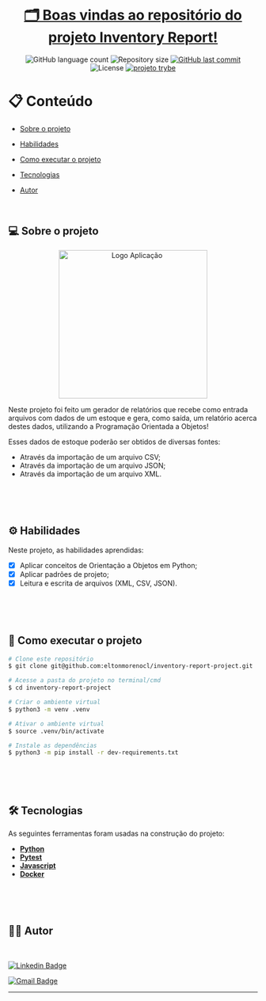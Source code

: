 <h1 align="center">
       <a href="#" alt=""> 🗂️ Boas vindas ao repositório do projeto Inventory Report!</a>
</h1>

<p align="center">
  
  <img alt="GitHub language count" src="https://img.shields.io/github/languages/count/eltonmorenocl/inventory-report-project?color=azure">

  <img alt="Repository size" src="https://img.shields.io/github/repo-size/eltonmorenocl/inventory-report-project">

  
  <a href="https://github.com/eltonmorenocl/inventory-report-project/commits/master">
    <img alt="GitHub last commit" src="https://img.shields.io/github/last-commit/eltonmorenocl/inventory-report-project?color=yellow">
  </a>
    
   <img alt="License" src="https://img.shields.io/badge/license-MIT-orange">
   
  <a href="https://www.betrybe.com/">
    <img alt="projeto trybe" src="https://img.shields.io/badge/projeto%20feito%20na-TRYBE-%231db702">
  </a>
 
</p>


📋 Conteúdo
=================

<!--ts-->

* [Sobre o projeto](#-sobre-o-projeto)

* [Habilidades](#%EF%B8%8F-habilidades)

* [Como executar o projeto](#-como-executar-o-projeto)

* [Tecnologias](#-tecnologias)

* [Autor](#-autor)


<!--te-->
<br>

## 💻 Sobre o projeto

<p align="center">
    <img src="https://github.com/tryber/sd-016-b-inventory-report/blob/master/.images/construtor.png" alt="Logo Aplicação" width="300"/>
  </p>

Neste projeto foi feito um gerador de relatórios que recebe como entrada arquivos com dados de um estoque e gera, como saída, um relatório acerca destes dados, utilizando a Programação Orientada a Objetos!

Esses dados de estoque poderão ser obtidos de diversas fontes:

- Através da importação de um arquivo CSV;
- Através da importação de um arquivo JSON;
- Através da importação de um arquivo XML.

<br />
<br />
<br />

## ⚙️ Habilidades

Neste projeto, as habilidades aprendidas:

- [x] Aplicar conceitos de Orientação a Objetos em Python;
- [x] Aplicar padrões de projeto;
- [x] Leitura e escrita de arquivos (XML, CSV, JSON).
 
<br />
<br />
<br />




## 🚀 Como executar o projeto

```bash
# Clone este repositório
$ git clone git@github.com:eltonmorenocl/inventory-report-project.git

# Acesse a pasta do projeto no terminal/cmd
$ cd inventory-report-project

# Criar o ambiente virtual
$ python3 -m venv .venv

# Ativar o ambiente virtual
$ source .venv/bin/activate

# Instale as dependências
$ python3 -m pip install -r dev-requirements.txt

```

<br />
<br />
<br />

## 🛠 Tecnologias

As seguintes ferramentas foram usadas na construção do projeto:

-   **[Python](https://docs.python.org/3/)**
-   **[Pytest](https://docs.pytest.org/en/7.1.x/contents.html)**
-   **[Javascript](https://developer.mozilla.org/pt-BR/docs/Web/JavaScript)**
-   **[Docker](https://docs.docker.com/)**


<br />
<br />
<br />



## 👨‍💻 Autor

<br />

[![Linkedin Badge](https://img.shields.io/badge/-Elton_Moreno-blue?style=flat-square&logo=Linkedin&logoColor=white&link=https://www.linkedin.com/in/eltonmoreno/)](https://www.linkedin.com/in/eltonmoreno/)

[![Gmail Badge](https://img.shields.io/badge/-eltonmorenocl@gmail.com-c14438?style=flat-square&logo=Gmail&logoColor=white&link=mailto:eltonmorenocl@gmail.com)](mailto:eltonmorenocl@gmail.com)


---
